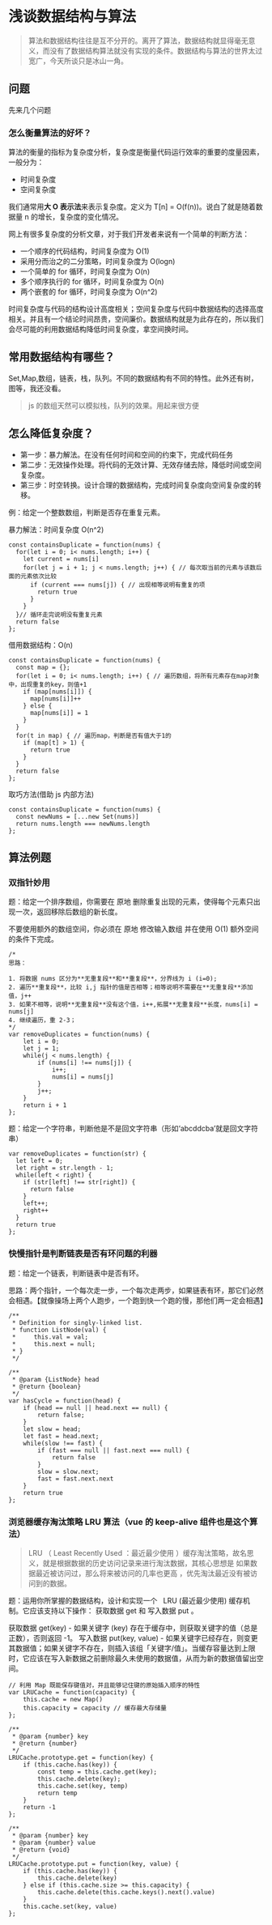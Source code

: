 # 浅谈数据结构与算法

> 算法和数据结构往往是互不分开的。离开了算法，数据结构就显得毫无意义，而没有了数据结构算法就没有实现的条件。数据结构与算法的世界太过宽广，今天所谈只是冰山一角。

## 问题

先来几个问题

### 怎么衡量算法的好坏？

算法的衡量的指标为复杂度分析，复杂度是衡量代码运行效率的重要的度量因素，一般分为：

- 时间复杂度
- 空间复杂度

我们通常用**大 O 表示法**来表示复杂度。定义为 T[n] = O(f(n))。说白了就是随着数据量 n 的增长，复杂度的变化情况。

网上有很多复杂度的分析文章，对于我们开发者来说有一个简单的判断方法：

- 一个顺序的代码结构，时间复杂度为 O(1)
- 采用分而治之的二分策略，时间复杂度为 O(logn)
- 一个简单的 for 循环，时间复杂度为 O(n)
- 多个顺序执行的 for 循环，时间复杂度为 O(n)
- 两个嵌套的 for 循环，时间复杂度为 O(n^2)

时间复杂度与代码的结构设计高度相关；空间复杂度与代码中数据结构的选择高度相关。并且有一个结论时间昂贵，空间廉价。数据结构就是为此存在的，所以我们会尽可能的利用数据结构降低时间复杂度，拿空间换时间。

## 常用数据结构有哪些？

Set,Map,数组，链表，栈，队列。不同的数据结构有不同的特性。此外还有树，图等，我还没看。

> js 的数组天然可以模拟栈，队列的效果。用起来很方便

## 怎么降低复杂度？

- 第一步：暴力解法。在没有任何时间和空间的约束下，完成代码任务
- 第二步：无效操作处理。将代码的无效计算、无效存储去除，降低时间或空间复杂度。
- 第三步：时空转换。设计合理的数据结构，完成时间复杂度向空间复杂度的转移。

例：给定一个整数数组，判断是否存在重复元素。

暴力解法：时间复杂度 O(n^2)

```
const containsDuplicate = function(nums) {
  for(let i = 0; i< nums.length; i++) {
    let current = nums[i]
    for(let j = i + 1; j < nums.length; j++) { // 每次取当前的元素与该数后面的元素依次比较
      if (current === nums[j]) { // 出现相等说明有重复的项
        return true
      }
    }
  }// 循环走完说明没有重复元素
  return false
};
```

借用数据结构：O(n)

```
const containsDuplicate = function(nums) {
  const map = {};
  for(let i = 0; i< nums.length; i++) { // 遍历数组，将所有元素存在map对象中，出现重复的key，则值+1
    if (map[nums[i]]) {
      map[nums[i]]++
    } else {
      map[nums[i]] = 1
    }
  }
  for(t in map) { // 遍历map，判断是否有值大于1的
    if (map[t] > 1) {
      return true
    }
  }
  return false
};
```

取巧方法(借助 js 内部方法)

```
const containsDuplicate = function(nums) {
  const newNums = [...new Set(nums)]
  return nums.length === newNums.length
};
```

## 算法例题

### 双指针妙用

题：给定一个排序数组，你需要在 原地 删除重复出现的元素，使得每个元素只出现一次，返回移除后数组的新长度。

不要使用额外的数组空间，你必须在 原地 修改输入数组 并在使用 O(1) 额外空间的条件下完成。

```
/*
思路：

1. 将数据 nums 区分为**无重复段**和**重复段**，分界线为 i (i=0);
2. 遍历**重复段**，比较 i,j 指针的值是否相等；相等说明不需要在**无重复段**添加值，j++
3. 如果不相等，说明**无重复段**没有这个值，i++,拓展**无重复段**长度，nums[i] = nums[j]
4. 继续遍历，重 2-3；
*/
var removeDuplicates = function(nums) {
    let i = 0;
    let j = 1;
    while(j < nums.length) {
        if (nums[i] !== nums[j]) {
            i++;
            nums[i] = nums[j]
        }
        j++;
    }
    return i + 1
};
```

题：给定一个字符串，判断他是不是回文字符串（形如‘abcddcba’就是回文字符串）

```
var removeDuplicates = function(str) {
  let left = 0;
  let right = str.length - 1;
  while(left < right) {
    if (str[left] !== str[right]) {
      return false
    }
    left++;
    right++
  }
  return true
};
```

### 快慢指针是判断链表是否有环问题的利器

题：给定一个链表，判断链表中是否有环。

思路：两个指针，一个每次走一步，一个每次走两步，如果链表有环，那它们必然会相遇。【就像操场上两个人跑步，一个跑到快一个跑的慢，那他们两一定会相遇】

```
/**
 * Definition for singly-linked list.
 * function ListNode(val) {
 *     this.val = val;
 *     this.next = null;
 * }
 */

/**
 * @param {ListNode} head
 * @return {boolean}
 */
var hasCycle = function(head) {
    if (head == null || head.next == null) {
        return false;
    }
    let slow = head;
    let fast = head.next;
    while(slow !== fast) {
        if (fast === null || fast.next === null) {
            return false
        }
        slow = slow.next;
        fast = fast.next.next
    }
    return true
};
```

### 浏览器缓存淘汰策略 LRU 算法（vue 的 keep-alive 组件也是这个算法）

> LRU （ Least Recently Used ：最近最少使用 ）缓存淘汰策略，故名思义，就是根据数据的历史访问记录来进行淘汰数据，其核心思想是 如果数据最近被访问过，那么将来被访问的几率也更高 ，优先淘汰最近没有被访问到的数据。

题：运用你所掌握的数据结构，设计和实现一个   LRU (最近最少使用) 缓存机制。它应该支持以下操作： 获取数据 get 和 写入数据 put 。

获取数据 get(key) - 如果关键字 (key) 存在于缓存中，则获取关键字的值（总是正数），否则返回 -1。
写入数据 put(key, value) - 如果关键字已经存在，则变更其数据值；如果关键字不存在，则插入该组「关键字/值」。当缓存容量达到上限时，它应该在写入新数据之前删除最久未使用的数据值，从而为新的数据值留出空间。

```
// 利用 Map 既能保存键值对，并且能够记住键的原始插入顺序的特性
var LRUCache = function(capacity) {
    this.cache = new Map()
    this.capacity = capacity // 缓存最大存储量
};

/**
 * @param {number} key
 * @return {number}
 */
LRUCache.prototype.get = function(key) {
    if (this.cache.has(key)) {
        const temp = this.cache.get(key);
        this.cache.delete(key);
        this.cache.set(key, temp)
        return temp
    }
    return -1
};

/**
 * @param {number} key
 * @param {number} value
 * @return {void}
 */
LRUCache.prototype.put = function(key, value) {
    if (this.cache.has(key)) {
        this.cache.delete(key)
    } else if (this.cache.size >= this.capacity) {
        this.cache.delete(this.cache.keys().next().value)
    }
    this.cache.set(key, value)
};
```
